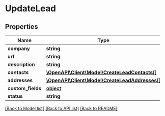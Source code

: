 # UpdateLead

## Properties
Name | Type | Description | Notes
------------ | ------------- | ------------- | -------------
**company** | **string** |  | [optional] 
**url** | **string** |  | [optional] 
**description** | **string** |  | [optional] 
**contacts** | [**\OpenAPI\Client\Model\CreateLeadContacts[]**](CreateLeadContacts.md) |  | [optional] 
**addresses** | [**\OpenAPI\Client\Model\CreateLeadAddresses[]**](CreateLeadAddresses.md) |  | [optional] 
**custom_fields** | [**object**](.md) |  | [optional] 
**status** | **string** |  | [optional] 

[[Back to Model list]](../README.md#documentation-for-models) [[Back to API list]](../README.md#documentation-for-api-endpoints) [[Back to README]](../README.md)


